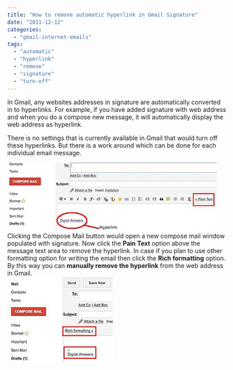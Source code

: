 ```yaml
---
title: "How to remove automatic hyperlink in Gmail Signature"
date: "2011-12-12"
categories: 
  - "gmail-internet-emails"
tags: 
  - "automatic"
  - "hyperlink"
  - "remove"
  - "signature"
  - "turn-off"
---
```


In Gmail, any websites addresses in signature are automatically converted in to hyperlinks. For example, if you have added signature with web address and when you do a compose new message, it will automatically display the web address as hyperlink.

There is no settings that is currently available in Gmail that would turn off these hyperlinks. But there is a work around which can be done for each individual email message.  
  
![Gmail Plain Text](/assets/images/201112120603.jpg) Clicking the Compose Mail button would open a new compose mail window populated with signature. Now click the **Pain Text** option above the message text area to remove the hyperlink. In case if you plan to use other formatting option for writing the email then click the **Rich formatting** option. By this way you can **manually remove the hyperlink** from the web address in Gmail.  
![Gmail Rich Text Formatting](/assets/images/201112120611.jpg)
